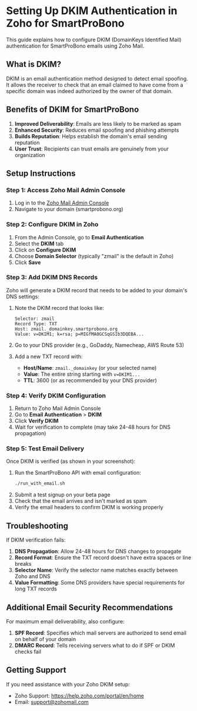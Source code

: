# Setting Up DKIM Authentication in Zoho for SmartProBono

This guide explains how to configure DKIM (DomainKeys Identified Mail) authentication for SmartProBono emails using Zoho Mail.

## What is DKIM?

DKIM is an email authentication method designed to detect email spoofing. It allows the receiver to check that an email claimed to have come from a specific domain was indeed authorized by the owner of that domain.

## Benefits of DKIM for SmartProBono

1. **Improved Deliverability**: Emails are less likely to be marked as spam
2. **Enhanced Security**: Reduces email spoofing and phishing attempts
3. **Builds Reputation**: Helps establish the domain's email sending reputation
4. **User Trust**: Recipients can trust emails are genuinely from your organization

## Setup Instructions

### Step 1: Access Zoho Mail Admin Console

1. Log in to the [Zoho Mail Admin Console](https://mailadmin.zoho.com)
2. Navigate to your domain (smartprobono.org)

### Step 2: Configure DKIM in Zoho

1. From the Admin Console, go to **Email Authentication**
2. Select the **DKIM** tab
3. Click on **Configure DKIM**
4. Choose **Domain Selector** (typically "zmail" is the default in Zoho)
5. Click **Save**

### Step 3: Add DKIM DNS Records

Zoho will generate a DKIM record that needs to be added to your domain's DNS settings:

1. Note the DKIM record that looks like:
   ```
   Selector: zmail
   Record Type: TXT
   Host: zmail._domainkey.smartprobono.org
   Value: v=DKIM1; k=rsa; p=MIGfMA0GCSqGSIb3DQEBA...
   ```

2. Go to your DNS provider (e.g., GoDaddy, Namecheap, AWS Route 53)
3. Add a new TXT record with:
   - **Host/Name**: `zmail._domainkey` (or your selected name)
   - **Value**: The entire string starting with `v=DKIM1...`
   - **TTL**: 3600 (or as recommended by your DNS provider)

### Step 4: Verify DKIM Configuration

1. Return to Zoho Mail Admin Console
2. Go to **Email Authentication** > **DKIM**
3. Click **Verify DKIM**
4. Wait for verification to complete (may take 24-48 hours for DNS propagation)

### Step 5: Test Email Delivery

Once DKIM is verified (as shown in your screenshot):

1. Run the SmartProBono API with email configuration:
   ```bash
   ./run_with_email.sh
   ```
2. Submit a test signup on your beta page
3. Check that the email arrives and isn't marked as spam
4. Verify the email headers to confirm DKIM is working properly

## Troubleshooting

If DKIM verification fails:

1. **DNS Propagation**: Allow 24-48 hours for DNS changes to propagate
2. **Record Format**: Ensure the TXT record doesn't have extra spaces or line breaks
3. **Selector Name**: Verify the selector name matches exactly between Zoho and DNS
4. **Value Formatting**: Some DNS providers have special requirements for long TXT records

## Additional Email Security Recommendations

For maximum email deliverability, also configure:

1. **SPF Record**: Specifies which mail servers are authorized to send email on behalf of your domain
2. **DMARC Record**: Tells receiving servers what to do if SPF or DKIM checks fail

## Getting Support

If you need assistance with your Zoho DKIM setup:

- Zoho Support: https://help.zoho.com/portal/en/home
- Email: support@zohomail.com 